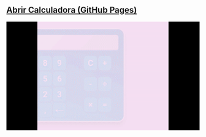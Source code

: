 ## <a target="_blank" href="https://mdellacs.github.io/Calculadora-HTML-CSS-JS">Abrir Calculadora (GitHub Pages)</a>

![Vídeo Demonstrativo](demo.gif)
